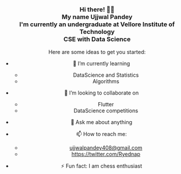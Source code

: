   <!-- Hi there! Feel free to make this your own but don't use my data -->
<div align="center">  
<h3>Hi there! 👋🤓<br>My name Ujjwal Pandey<br>I'm currently an undergraduate at Vellore Institute of Technology <br> CSE with Data Science</h3>

Here are some ideas to get you started:

- 🌱 I’m currently learning 
  * DataScience and Statistics
  * Algorithms
- 👯 I’m looking to collaborate on 
  * Flutter
  * DataScience competitions
- 💬 Ask me about anything
- 📫 How to reach me:
    * ujjwalpandey408@gmail.com
    * https://twitter.com/Ryednap

- ⚡ Fun fact: I am chess enthusiast

